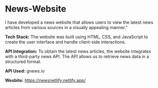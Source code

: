 # News-Website

I have developed a news website that allows users to view the latest news articles from various sources in a visually appealing manner."

**Tech Stack:**
The website was built using HTML, CSS, and JavaScript to create the user interface and handle client-side interactions.

**API Integration:**
To obtain the latest news articles, the website integrates with a third-party news API. The API allows us to retrieve news data in a structured format.

**API Used:** gnews.io

**Wesbite:** https://newsnetlify.netlify.app/
